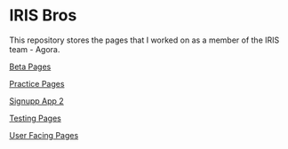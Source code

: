 <h1> IRIS Bros </h1>

<p> This repository stores the pages that I worked on as a member of the IRIS team - Agora.</p>

<p><a href="https://github.com/Dejai/iris_bros/tree/master/beta"> Beta Pages </a></p>

<p><a href="https://github.com/Dejai/iris_bros/tree/master/practice"> Practice Pages </a></p>

<p><a href="https://github.com/Dejai/iris_bros/tree/master/signupApp2/"> Signupp App 2</a></p>

<p><a href="https://github.com/Dejai/iris_bros/tree/master/testing"> Testing Pages </a></p>

<p><a href="https://github.com/Dejai/iris_bros/tree/master/pubsvs/"> User Facing Pages </a></p>

